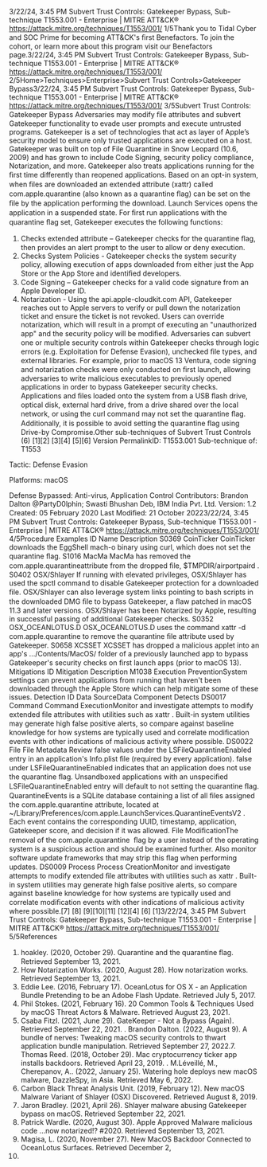 3/22/24, 3:45 PM Subvert Trust Controls: Gatekeeper Bypass, Sub-technique T1553.001 - Enterprise | MITRE ATT&CK®
https://attack.mitre.org/techniques/T1553/001/ 1/5Thank you to Tidal Cyber and SOC Prime for becoming ATT&CK's ﬁrst Benefactors. To join the cohort, or learn more about this program visit our
Benefactors page.3/22/24, 3:45 PM Subvert Trust Controls: Gatekeeper Bypass, Sub-technique T1553.001 - Enterprise | MITRE ATT&CK®
https://attack.mitre.org/techniques/T1553/001/ 2/5Home>Techniques>Enterprise>Subvert Trust Controls>Gatekeeper Bypass3/22/24, 3:45 PM Subvert Trust Controls: Gatekeeper Bypass, Sub-technique T1553.001 - Enterprise | MITRE ATT&CK®
https://attack.mitre.org/techniques/T1553/001/ 3/5Subvert Trust Controls: Gatekeeper Bypass
Adversaries may modify ﬁle attributes and subvert Gatekeeper functionality to evade user prompts and execute untrusted programs.
Gatekeeper is a set of technologies that act as layer of Apple’s security model to ensure only trusted applications are executed on a host.
Gatekeeper was built on top of File Quarantine in Snow Leopard (10.6, 2009) and has grown to include Code Signing, security policy
compliance, Notarization, and more. Gatekeeper also treats applications running for the ﬁrst time differently than reopened applications.
Based on an opt-in system, when ﬁles are downloaded an extended attribute (xattr) called com.apple.quarantine (also known as a
quarantine ﬂag) can be set on the ﬁle by the application performing the download. Launch Services opens the application in a suspended
state. For ﬁrst run applications with the quarantine ﬂag set, Gatekeeper executes the following functions:
1. Checks extended attribute – Gatekeeper checks for the quarantine ﬂag, then provides an alert prompt to the user to allow or deny
execution.
2. Checks System Policies - Gatekeeper checks the system security policy, allowing execution of apps downloaded from either just the
App Store or the App Store and identiﬁed developers.
3. Code Signing – Gatekeeper checks for a valid code signature from an Apple Developer ID.
4. Notarization - Using the api.apple-cloudkit.com API, Gatekeeper reaches out to Apple servers to verify or pull down the notarization
ticket and ensure the ticket is not revoked. Users can override notarization, which will result in a prompt of executing an "unauthorized
app" and the security policy will be modiﬁed.
Adversaries can subvert one or multiple security controls within Gatekeeper checks through logic errors (e.g. Exploitation for Defense
Evasion), unchecked ﬁle types, and external libraries. For example, prior to macOS 13 Ventura, code signing and notarization checks were
only conducted on ﬁrst launch, allowing adversaries to write malicious executables to previously opened applications in order to bypass
Gatekeeper security checks.
Applications and ﬁles loaded onto the system from a USB ﬂash drive, optical disk, external hard drive, from a drive shared over the local
network, or using the curl command may not set the quarantine ﬂag. Additionally, it is possible to avoid setting the quarantine ﬂag using
Drive-by Compromise.Other sub-techniques of Subvert Trust Controls (6)
[1][2]
[3][4]
[5][6]
Version PermalinkID: T1553.001
Sub-technique of:  T1553

Tactic: Defense Evasion

Platforms: macOS

Defense Bypassed: Anti-virus, Application Control
Contributors: Brandon Dalton @PartyD0lphin; Swasti Bhushan Deb, IBM India Pvt. Ltd.
Version: 1.2
Created: 05 February 2020
Last Modiﬁed: 21 October 20223/22/24, 3:45 PM Subvert Trust Controls: Gatekeeper Bypass, Sub-technique T1553.001 - Enterprise | MITRE ATT&CK®
https://attack.mitre.org/techniques/T1553/001/ 4/5Procedure Examples
ID Name Description
S0369 CoinTicker CoinTicker downloads the EggShell mach-o binary using curl, which does not set the quarantine ﬂag.
S1016 MacMa MacMa has removed the com.apple.quarantineattribute from the dropped ﬁle,
$TMPDIR/airportpaird .
S0402 OSX/Shlayer If running with elevated privileges, OSX/Shlayer has used the spctl command to disable Gatekeeper
protection for a downloaded ﬁle. OSX/Shlayer can also leverage system links pointing to bash scripts
in the downloaded DMG ﬁle to bypass Gatekeeper, a ﬂaw patched in macOS 11.3 and later versions.
OSX/Shlayer has been Notarized by Apple, resulting in successful passing of additional Gatekeeper
checks.
S0352 OSX\_OCEANLOTUS.D OSX\_OCEANLOTUS.D uses the command xattr -d com.apple.quarantine to remove the
quarantine ﬁle attribute used by Gatekeeper.
S0658 XCSSET XCSSET has dropped a malicious applet into an app's .../Contents/MacOS/ folder of a previously
launched app to bypass Gatekeeper's security checks on ﬁrst launch apps (prior to macOS 13).
Mitigations
ID Mitigation Description
M1038 Execution
PreventionSystem settings can prevent applications from running that haven't been downloaded through the Apple
Store which can help mitigate some of these issues.
Detection
ID Data SourceData Component Detects
DS0017 Command Command
ExecutionMonitor and investigate attempts to modify extended ﬁle attributes with utilities such
as xattr . Built-in system utilities may generate high false positive alerts, so compare against
baseline knowledge for how systems are typically used and correlate modiﬁcation events with
other indications of malicious activity where possible.
DS0022 File File Metadata Review false values under the LSFileQuarantineEnabled entry in an application's
Info.plist ﬁle (required by every application). false under LSFileQuarantineEnabled
indicates that an application does not use the quarantine ﬂag. Unsandboxed applications
with an unspeciﬁed LSFileQuarantineEnabled entry will default to not setting the
quarantine ﬂag.
QuarantineEvents is a SQLite database containing a list of all ﬁles assigned the
com.apple.quarantine attribute, located at
~/Library/Preferences/com.apple.LaunchServices.QuarantineEventsV2 . Each event
contains the corresponding UUID, timestamp, application, Gatekeeper score, and decision if it
was allowed. 
File
ModiﬁcationThe removal of the com.apple.quarantine  ﬂag by a user instead of the operating system is
a suspicious action and should be examined further. Also monitor software update
frameworks that may strip this ﬂag when performing updates.
DS0009 Process Process
CreationMonitor and investigate attempts to modify extended ﬁle attributes with utilities such
as xattr . Built-in system utilities may generate high false positive alerts, so compare against
baseline knowledge for how systems are typically used and correlate modiﬁcation events with
other indications of malicious activity where possible.[7]
[8]
[9][10][11]
[12][4]
[6]
[1]3/22/24, 3:45 PM Subvert Trust Controls: Gatekeeper Bypass, Sub-technique T1553.001 - Enterprise | MITRE ATT&CK®
https://attack.mitre.org/techniques/T1553/001/ 5/5References
1. hoakley. (2020, October 29). Quarantine and the quarantine
ﬂag. Retrieved September 13, 2021.
2. How Notarization Works. (2020, August 28). How notarization
works. Retrieved September 13, 2021.
3. Eddie Lee. (2016, February 17). OceanLotus for OS X - an
Application Bundle Pretending to be an Adobe Flash Update.
Retrieved July 5, 2017.
4. Phil Stokes. (2021, February 16). 20 Common Tools &
Techniques Used by macOS Threat Actors & Malware.
Retrieved August 23, 2021.
5. Csaba Fitzl. (2021, June 29). GateKeeper - Not a Bypass
(Again). Retrieved September 22, 2021.
. Brandon Dalton. (2022, August 9). A bundle of nerves:
Tweaking macOS security controls to thwart application
bundle manipulation. Retrieved September 27, 2022.7. Thomas Reed. (2018, October 29). Mac cryptocurrency ticker
app installs backdoors. Retrieved April 23, 2019.
. M.Léveillé, M., Cherepanov, A.. (2022, January 25). Watering
hole deploys new macOS malware, DazzleSpy, in Asia.
Retrieved May 6, 2022.
9. Carbon Black Threat Analysis Unit. (2019, February 12). New
macOS Malware Variant of Shlayer (OSX) Discovered.
Retrieved August 8, 2019.
10. Jaron Bradley. (2021, April 26). Shlayer malware abusing
Gatekeeper bypass on macOS. Retrieved September 22, 2021.
11. Patrick Wardle. (2020, August 30). Apple Approved Malware
malicious code ...now notarized!? #2020. Retrieved September
13, 2021.
12. Magisa, L. (2020, November 27). New MacOS Backdoor
Connected to OceanLotus Surfaces. Retrieved December 2,
2020.